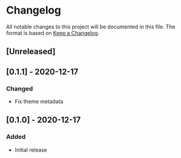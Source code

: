# Changelog

All notable changes to this project will be documented in this file. The format is based on [Keep a Changelog](https://keepachangelog.com/en/1.1.0/).

## [Unreleased]

## [0.1.1] - 2020-12-17

### Changed

- Fix theme metadata

## [0.1.0] - 2020-12-17

### Added

- Initial release
